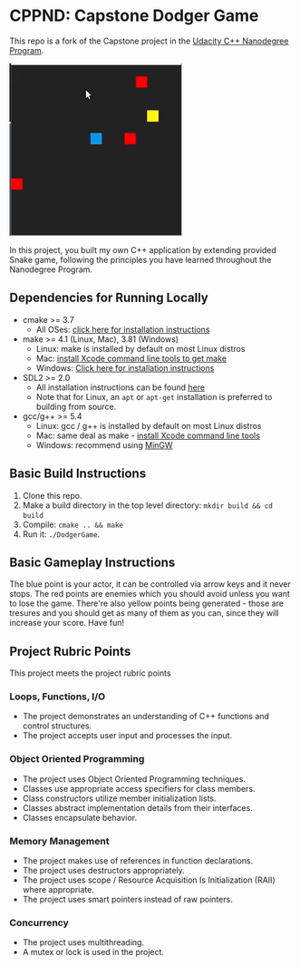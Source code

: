 # CPPND: Capstone Dodger Game 

This repo is a fork of the Capstone project in the [Udacity C++ Nanodegree Program](https://www.udacity.com/course/c-plus-plus-nanodegree--nd213). 

<img src="game.gif"/>

In this project, you built my own C++ application by extending provided Snake game, following the principles you have learned throughout the Nanodegree Program. 

## Dependencies for Running Locally
* cmake >= 3.7
  * All OSes: [click here for installation instructions](https://cmake.org/install/)
* make >= 4.1 (Linux, Mac), 3.81 (Windows)
  * Linux: make is installed by default on most Linux distros
  * Mac: [install Xcode command line tools to get make](https://developer.apple.com/xcode/features/)
  * Windows: [Click here for installation instructions](http://gnuwin32.sourceforge.net/packages/make.htm)
* SDL2 >= 2.0
  * All installation instructions can be found [here](https://wiki.libsdl.org/Installation)
  * Note that for Linux, an `apt` or `apt-get` installation is preferred to building from source.
* gcc/g++ >= 5.4
  * Linux: gcc / g++ is installed by default on most Linux distros
  * Mac: same deal as make - [install Xcode command line tools](https://developer.apple.com/xcode/features/)
  * Windows: recommend using [MinGW](http://www.mingw.org/)

## Basic Build Instructions

1. Clone this repo.
2. Make a build directory in the top level directory: `mkdir build && cd build`
3. Compile: `cmake .. && make`
4. Run it: `./DodgerGame`.

## Basic Gameplay Instructions 
The blue point is your actor, it can be controlled via arrow keys and it never stops. 
The red points are enemies which you should avoid unless you want to lose the game. 
There're also yellow points being generated - those are tresures and you should get as many of them as you can, since they will increase your score.
Have fun!


## Project Rubric Points
This project meets the project rubric points 

### Loops, Functions, I/O
* The project demonstrates an understanding of C++ functions and control structures.
* The project accepts user input and processes the input.

### Object Oriented Programming
* The project uses Object Oriented Programming techniques. 
* Classes use appropriate access specifiers for class members.
* Class constructors utilize member initialization lists.
* Classes abstract implementation details from their interfaces.
* Classes encapsulate behavior.

### Memory Management
* The project makes use of references in function declarations.
* The project uses destructors appropriately.
* The project uses scope / Resource Acquisition Is Initialization (RAII) where appropriate.
* The project uses smart pointers instead of raw pointers.

### Concurrency
* The project uses multithreading.
* A mutex or lock is used in the project.
